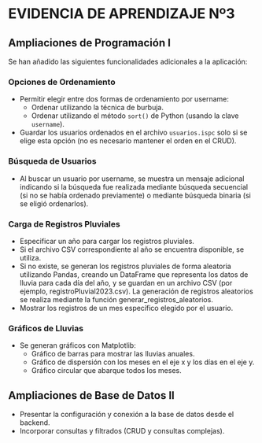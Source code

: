 # EVIDENCIA DE APRENDIZAJE Nº3

## Ampliaciones de Programación I  
Se han añadido las siguientes funcionalidades adicionales a la aplicación:

### Opciones de Ordenamiento
- Permitir elegir entre dos formas de ordenamiento por username:
  - Ordenar utilizando la técnica de burbuja.
  - Ordenar utilizando el método `sort()` de Python (usando la clave `username`).
- Guardar los usuarios ordenados en el archivo `usuarios.ispc` solo si se elige esta opción (no es necesario mantener el orden en el CRUD).

### Búsqueda de Usuarios
- Al buscar un usuario por username, se muestra un mensaje adicional indicando si la búsqueda fue realizada mediante búsqueda secuencial (si no se había ordenado previamente) o mediante búsqueda binaria (si se eligió ordenarlos).

### Carga de Registros Pluviales
- Especificar un año para cargar los registros pluviales.
- Si el archivo CSV correspondiente al año se encuentra disponible, se utiliza.
- Si no existe, se generan los registros pluviales de forma aleatoria utilizando Pandas, creando un DataFrame que representa los datos de lluvia para cada día del año, y se guardan en un archivo CSV (por ejemplo, registroPluvial2023.csv). La generación de registros aleatorios se realiza mediante la función generar_registros_aleatorios.
- Mostrar los registros de un mes específico elegido por el usuario.

### Gráficos de Lluvias
- Se generan gráficos con Matplotlib:
  - Gráfico de barras para mostrar las lluvias anuales.
  - Gráfico de dispersión con los meses en el eje x y los días en el eje y.
  - Gráfico circular que abarque todos los meses.

## Ampliaciones de Base de Datos II  
- Presentar la configuración y conexión a la base de datos desde el backend.
- Incorporar consultas y filtrados (CRUD y consultas complejas).